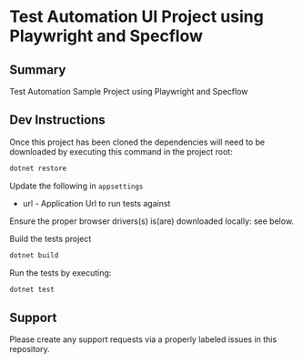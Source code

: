 # Test Automation UI Project using Playwright and Specflow

## Summary
Test Automation Sample Project using Playwright and Specflow




## Dev Instructions

Once this project has been cloned the dependencies will need to be downloaded by executing this command in the project root:

```bash
dotnet restore
```

Update the following in `appsettings`

- url - Application Url to run tests against

Ensure the proper browser drivers(s) is(are) downloaded locally: see below.

Build the tests project

```bash
dotnet build
```

Run the tests by executing:

```bash
dotnet test
```


## Support

Please create any support requests via a properly labeled issues in this repository.
